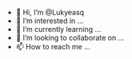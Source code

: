 - 👋 Hi, I’m @Lukyeasq
- 👀 I’m interested in ...
- 🌱 I’m currently learning ...
- 💞️ I’m looking to collaborate on ...
- 📫 How to reach me ...

<!---
Lukyeasq/Lukyeasq is a ✨ special ✨ repository because its `README.md` (this file) appears on your GitHub profile.
You can click the Preview link to take a look at your changes.
--->
